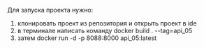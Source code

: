 Для запуска проекта нужно:

1. клонировать проект из репозитория и открыть проект в ide
2. в терминале написать команду docker build . --tag=api_05
3. затем docker run -d -p 8088:8000 api_05:latest
